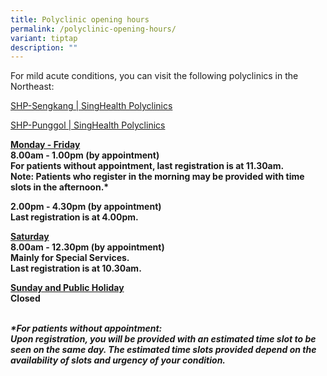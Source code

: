 ```yaml
---
title: Polyclinic opening hours
permalink: /polyclinic-opening-hours/
variant: tiptap
description: ""
---
```

<p>For mild acute conditions, you can visit the following polyclinics in
the Northeast:</p>
<p><a href="https://polyclinic.singhealth.com.sg/our-polyclinics/shp-sengkang" rel="noopener noreferrer nofollow" target="_blank">SHP-Sengkang | SingHealth Polyclinics</a>
</p>
<p><a href="https://polyclinic.singhealth.com.sg/our-polyclinics/shp-punggol" rel="noopener noreferrer nofollow" target="_blank">SHP-Punggol | SingHealth Polyclinics</a>
</p>
<p></p>
<p><strong><u>Monday - Friday</u><br>8.00am - 1.00pm (by appointment)<br>For patients without appointment, last registration is at 11.30am.<br>Note: Patients who register in the morning may be provided with time slots in the afternoon.*</strong>
</p>
<p><strong>2.00pm - 4.30pm (by appointment)<br>Last registration is at 4.00pm.</strong>
</p>
<p><strong><u>Saturday</u><br>8.00am - 12.30pm (by appointment)<br>Mainly for Special Services.<br>Last registration is at 10.30am.</strong>
</p>
<p><strong><u>Sunday and Public Holiday</u><br>Closed</strong>
</p>
<p><strong><br><em>*For patients without appointment:<br>Upon registration, you will be provided with an estimated time slot to be seen on the same day. The estimated time slots provided depend on the availability of slots and urgency of your condition.</em></strong>
</p>
<p></p>
<p></p>